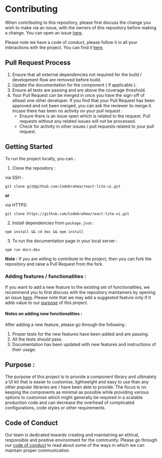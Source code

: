 # Contributing

When contributing to this repository, please first discuss the change you wish to make via an issue, 
with the owners of this repository before making a change. You can open an issue [here](https://github.com/Codebrahma/react-lite-ui/issues).

Please note we have a code of conduct, please follow it in all your interactions with the project. You can find it [here](https://github.com/Codebrahma/react-lite-ui/blob/master/CODE_OF_CONDUCT.md).

## Pull Request Process

1. Ensure that all external dependencies not required for the build / development flow are removed
before build.
2. Update the documentation for the component ( if applicable ).
3. Ensure all tests are passing and are above the coverage threshold.
4. Your Pull Request can be merged in once you have the sign-off of atleast one other developer. If you find that your
Pull Request has been approved and not been merged, you can ask the reviewer to merge it. Incase there has been no activity
on your pull request : 
    * Ensure there is an issue open which is related to the request. Pull requests without any related issues will not be processed.
    * Check for activity in other issues / pull requests related to your pull request.

## Getting Started

To run the project locally, you can : 

1. Clone the repository :

via SSH :
```
git clone git@github.com:Codebrahma/react-lite-ui.git
```

**or**

via HTTPS: 
```
git clone https://github.com/Codebrahma/react-lite-ui.git
```

2. Install dependencies from `package.json` : 

```
npm install && cd doc && npm install
```


3. To run the documentation page in your local server : 
```
npm run docs:dev
```

**Note :** If you are willing to contribute to the project, then you can fork the repository and raise a Pull Request from 
the fork.

### Adding features / functionalities :

If you want to add a new feature to the existing set of functionalities, we recommend you to
first discuss with the repository maintainers by opening an issue [here](https://github.com/Codebrahma/react-lite-ui/issues).
Please note that we may add a suggested feature only if it adds value to our [purpose](#purpose-) of this project.

#### Notes on adding new functionalities :

After adding a new feature, please go through the following :

1. Proper tests for the new features have been added and are passing.
2. All the tests should pass.
3. Documentation has been updated with new features and instructions of their usage.

## Purpose :

The purpose of this project is to provide a component library and ultimately a UI kit that is
easier to customise, lightweight and easy to use than any other popular libraries are / have been able to provide.
The focus is on keeping the components as minimal as possible while providing various options to
customise which might generally be required in a scalable production code and can decrease the overhead of 
complicated configurations, code styles or other requirements.


## Code of Conduct

Our team is dedicated towards creating and maintaining an ethical, responsible and positive environment for the community.
Please go through our [code of conduct](https://github.com/Codebrahma/react-lite-ui/blob/master/CODE_OF_CONDUCT.md) to read about some of the ways in which we can maintain proper communication.
